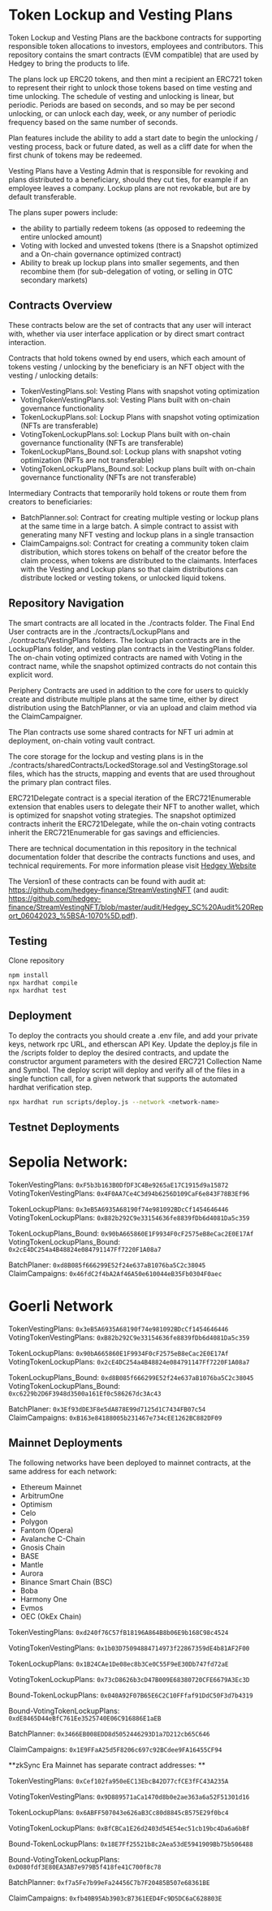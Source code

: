 # Token Lockup and Vesting Plans

Token Lockup and Vesting Plans are the backbone contracts for supporting responsible token allocations to investors, employees and contributors. This repository contains the smart contracts (EVM compatible) that are used by Hedgey to bring the products to life.  

The plans lock up ERC20 tokens, and then mint a recipient an ERC721 token to represent their right to unlock those tokens based on time vesting and time unlocking. The schedule of vesting and unlocking is linear, but periodic. Periods are based on seconds, and so may be per second unlocking, or can unlock each day, week, or any number of periodic frequency based on the same number of seconds. 

Plan features include the ability to add a start date to begin the unlocking / vesting process, back or future dated, as well as a cliff date for when the first chunk of tokens may be redeemed. 

Vesting Plans have a Vesting Admin that is responsible for revoking and plans distributed to a beneficiary, should they cut ties, for example if an employee leaves a company. 
Lockup plans are not revokable, but are by default transferable. 

The plans super powers include: 
  - the ability to partially redeem tokens (as opposed to redeeming the entire unlocked amount)
  - Voting with locked and unvested tokens (there is a Snapshot optimized and a On-chain governance optimized contract)
  - Ability to break up lockup plans into smaller segements, and then recombine them (for sub-delegation of voting, or selling in OTC secondary markets)


## Contracts Overview
These contracts below are the set of contracts that any user will interact with, whether via user interface application or by direct smart contract interaction. 

Contracts that hold tokens owned by end users, which each amount of tokens vesting / unlocking by the beneficiary is an NFT object with the vesting / unlocking details: 

- TokenVestingPlans.sol: Vesting Plans with snapshot voting optimization
- VotingTokenVestingPlans.sol: Vesting Plans built with on-chain governance functionality
- TokenLockupPlans.sol: Lockup Plans with snapshot voting optimization (NFTs are transferable)
- VotingTokenLockupPlans.sol: Lockup Plans built with on-chain governance functionality (NFTs are transferable)
- TokenLockupPlans_Bound.sol: Lockup plans with snapshot voting optimization (NFTs are not transferable)
- VotingTokenLockupPlans_Bound.sol: Lockup plans built with on-chain governance functionality (NFTs are not transferable)

Intermediary Contracts that temporarily hold tokens or route them from creators to beneficiaries: 
- BatchPlanner.sol: Contract for creating multiple vesting or lockup plans at the same time in a large batch. A simple contract to assist with generating many NFT vesting and lockup plans in a single transaction
- ClaimCampaigns.sol: Contract for creating a community token claim distribution, which stores tokens on behalf of the creator before the claim process, when tokens are distributed to the claimants. Interfaces with the Vesting and Lockup plans so that claim distributions can distribute locked or vesting tokens, or unlocked liquid tokens. 

## Repository Navigation
The smart contracts are all located in the ./contracts folder. The Final End User contracts are in the ./contracts/LockupPlans and ./contracts/VestingPlans folders. The lockup plan contracts are in the LockupPlans folder, and vesting plan contracts in the VestingPlans folder. The on-chain voting optimized contracts are named with Voting in the contract name, while the snapshot optimized contracts do not contain this explicit word. 

Periphery Contracts are used in addition to the core for users to quickly create and distribute multiple plans at the same time, either by direct distribution using the BatchPlanner, or via an upload and claim method via the ClaimCampaigner. 

The Plan contracts use some shared contracts for NFT uri admin at deployment, on-chain voting vault contract. 

The core storage for the lockup and vesting plans is in the ./contracts/sharedContracts/LockedStorage.sol and VestingStorage.sol files, which has the structs, mapping and events that are used throughout the primary plan contract files.  

ERC721Delegate contract is a special iteration of the ERC721Enumerable extension that enables users to delegate their NFT to another wallet, which is optimized for snapshot voting strategies. The snapshot optimized contracts inherit the ERC721Delegate, while the on-chain voting contracts inherit the ERC721Enumerable for gas savings and efficiencies. 

There are technical documentation in this repository in the technical documentation folder that describe the contracts functions and uses, and technical requirements. For more information please visit [Hedgey Website](https://hedgey.finance)

The Version1 of these contracts can be found with audit at: https://github.com/hedgey-finance/StreamVestingNFT (and audit: https://github.com/hedgey-finance/StreamVestingNFT/blob/master/audit/Hedgey_SC%20Audit%20Report_06042023_%5BSA-1070%5D.pdf).

## Testing
Clone repository

``` bash
npm install
npx hardhat compile
npx hardhat test
```

## Deployment
To deploy the contracts you should create a .env file, and add your private keys, network rpc URL, and etherscan API Key. Update the deploy.js file in the /scripts folder to deploy the desired contracts, and update the constructor argument parameters with the desired ERC721 Collection Name and Symbol. The deploy script will deploy and verify all of the files in a single function call, for a given network that supports the automated hardhat verification step. 

``` bash
npx hardhat run scripts/deploy.js --network <network-name>
```

## Testnet Deployments
# Sepolia Network:   
TokenVestingPlans: `0xF5b3b163B0DfDF3C4Be9265aE17C1915d9a15872`  
VotingTokenVestingPlans: `0x4F0AA7Ce4C3d94b6256D109CaF6e843F78B3Ef96`

TokenLockupPlans: `0x3eB5A6935A68190f74e981092BDcCf1454646446`  
VotingTokenLockupPlans: `0xB82b292C9e33154636fe8839fDb6d4081Da5c359`  

TokenLockupPlans_Bound: `0x90bA665860E1F9934F0cF2575eB8eCac2E0E17Af`  
VotingTokenLockupPlans_Bound: `0x2cE4DC254a4B48824e084791147Ff7220F1A08a7`  

BatchPlaner: `0xd8B085f666299E52f24e637aB1076ba5C2c38045`  
ClaimCampaigns: `0x46fdC2f4bA2Af46A50e610044eB35Fb0304F0aec`  

# Goerli Network 
TokenVestingPlans: `0x3eB5A6935A68190f74e981092BDcCf1454646446`  
VotingTokenVestingPlans: `0xB82b292C9e33154636fe8839fDb6d4081Da5c359`

TokenLockupPlans: `0x90bA665860E1F9934F0cF2575eB8eCac2E0E17Af`  
VotingTokenLockupPlans: `0x2cE4DC254a4B48824e084791147Ff7220F1A08a7`  

TokenLockupPlans_Bound: `0xd8B085f666299E52f24e637aB1076ba5C2c38045`  
VotingTokenLockupPlans_Bound: `0xc6229b2D6F3948d3500a161Ef0c586267dc3Ac43`  

BatchPlaner: `0x3Ef93dDE3F8e5dA878E99d7125d1C7434FB07c54`    
ClaimCampaigns: `0xB163e84188005b231467e734cEE1262BC882DF09`  

## Mainnet Deployments

The following networks have been deployed to mainnet contracts, at the same address for each network:   
- Ethereum Mainnet  
- ArbitrumOne  
- Optimism
- Celo  
- Polygon  
- Fantom (Opera)  
- Avalanche C-Chain  
- Gnosis Chain
- BASE
- Mantle
- Aurora
- Binance Smart Chain (BSC)
- Boba
- Harmony One
- Evmos
- OEC (OkEx Chain)

TokenVestingPlans: `0xd240f76C57fB18196A864B8b06E9b168C98c4524`

VotingTokenVestingPlans: `0x1b03D75094884714973f22867359dE4b81AF2F00`

TokenLockupPlans: `0x1B24CAe1De08ec8b3Ce0C55F9eE30Db747fd72aE`

VotingTokenLockupPlans: `0x73cD8626b3cD47B009E68380720CFE6679A3Ec3D`

Bound-TokenLockupPlans: `0x040A92F07B65E6C2C10FFfaf91DdC50F3d7b4319`

Bound-VotingTokenLockupPlans: `0xdE8465D44eBfC761Ee3525740E06C916886E1aEB`

BatchPlanner: `0x3466EB008EDD8d5052446293D1a7D212cb65C646`

ClaimCampaigns: `0x1E9FFaA25d5F8206c697c92BCdee9FA16455CF94`


  

**zkSync Era Mainnet has separate contract addresses: **

TokenVestingPlans: `0xCef102fa950eEC13EbcB42D77cfCE3fFC43A235A`

VotingTokenVestingPlans: `0x9D889571aCa1470d8b0e2ae363a6a52F51301d16`

TokenLockupPlans: `0x6ABFF507043e626aB3Cc80d8845cB575E29f0bc4`

VotingTokenLockupPlans: `0xBfCBCa1E26d2403d54E54ec51cb19bc4Da6a6bBf`

Bound-TokenLockupPlans: `0x18E7Ff25521b8c2Aea53dE5941909Bb75b506488`

Bound-VotingTokenLockupPlans: `0xD080fdf3E80EA3AB7e979B5f418fe41C700f8c78`

BatchPlanner: `0xf7a5Fe7b99eFa24456C7b7F20485B507e68361BE`

ClaimCampaigns: `0xfb40B95Ab3903cB7361EED4Fc9D5DC6aC628803E`

